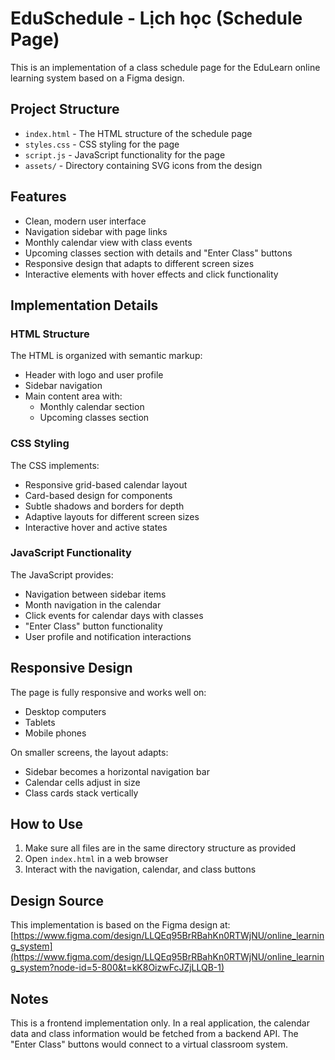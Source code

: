 # EduSchedule - Lịch học (Schedule Page)

This is an implementation of a class schedule page for the EduLearn online learning system based on a Figma design.

## Project Structure

- `index.html` - The HTML structure of the schedule page
- `styles.css` - CSS styling for the page
- `script.js` - JavaScript functionality for the page
- `assets/` - Directory containing SVG icons from the design

## Features

- Clean, modern user interface
- Navigation sidebar with page links
- Monthly calendar view with class events
- Upcoming classes section with details and "Enter Class" buttons
- Responsive design that adapts to different screen sizes
- Interactive elements with hover effects and click functionality

## Implementation Details

### HTML Structure

The HTML is organized with semantic markup:
- Header with logo and user profile
- Sidebar navigation
- Main content area with:
  - Monthly calendar section
  - Upcoming classes section

### CSS Styling

The CSS implements:
- Responsive grid-based calendar layout
- Card-based design for components
- Subtle shadows and borders for depth
- Adaptive layouts for different screen sizes
- Interactive hover and active states

### JavaScript Functionality

The JavaScript provides:
- Navigation between sidebar items
- Month navigation in the calendar
- Click events for calendar days with classes
- "Enter Class" button functionality
- User profile and notification interactions

## Responsive Design

The page is fully responsive and works well on:
- Desktop computers
- Tablets
- Mobile phones

On smaller screens, the layout adapts:
- Sidebar becomes a horizontal navigation bar
- Calendar cells adjust in size
- Class cards stack vertically

## How to Use

1. Make sure all files are in the same directory structure as provided
2. Open `index.html` in a web browser
3. Interact with the navigation, calendar, and class buttons

## Design Source

This implementation is based on the Figma design at:
[https://www.figma.com/design/LLQEq95BrRBahKn0RTWjNU/online_learning_system](https://www.figma.com/design/LLQEq95BrRBahKn0RTWjNU/online_learning_system?node-id=5-800&t=kK8OizwFcJZjLLQB-1)

## Notes

This is a frontend implementation only. In a real application, the calendar data and class information would be fetched from a backend API. The "Enter Class" buttons would connect to a virtual classroom system. 